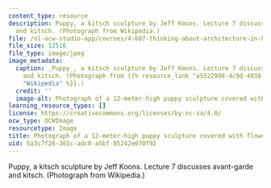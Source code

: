 ```yaml
---
content_type: resource
description: Puppy, a kitsch sculpture by Jeff Koons. Lecture 7 discusses avant-garde
  and kitsch. (Photograph from Wikipedia.)
file: /ol-ocw-studio-app/courses/4-607-thinking-about-architecture-in-history-and-at-present-fall-2009/5a3c7f26365cadc0a5bf85242e070f92_4-607f09-th.jpg
file_size: 12516
file_type: image/jpeg
image_metadata:
  caption: _Puppy_, a kitsch sculpture by Jeff Koons. Lecture 7 discusses avant-garde
    and kitsch. (Photograph from {{% resource_link "a5522998-4c9d-4038-b817-11a2e9724d24"
    "Wikipedia" %}}.)
  credit: ''
  image-alt: Photograph of a 12-meter-high puppy sculpture covered with flowers.
learning_resource_types: []
license: https://creativecommons.org/licenses/by-nc-sa/4.0/
ocw_type: OCWImage
resourcetype: Image
title: Photograph of a 12-meter-high puppy sculpture covered with flowers
uid: 5a3c7f26-365c-adc0-a5bf-85242e070f92
---
```

Puppy, a kitsch sculpture by Jeff Koons. Lecture 7 discusses avant-garde and kitsch. (Photograph from Wikipedia.)